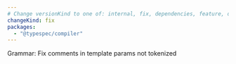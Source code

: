 ```yaml
---
# Change versionKind to one of: internal, fix, dependencies, feature, deprecation, breaking
changeKind: fix
packages:
  - "@typespec/compiler"
---
```


Grammar: Fix comments in template params not tokenized
